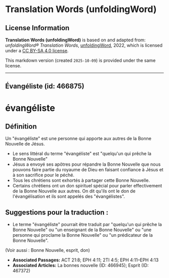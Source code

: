 # Translation Words (unfoldingWord)

## License Information

**Translation Words (unfoldingWord)** is based on and adapted from: _unfoldingWord® Translation Words_, [unfoldingWord](https://unfoldingword.org/utw), 2022, which is licensed under a [CC BY-SA 4.0 license](https://creativecommons.org/licenses/by-sa/4.0/legalcode.en).

This markdown version (created `2025-10-09`) is provided under the same license.



--------------------------------

## Évangéliste (id: 466875)

évangéliste
===========

Définition
----------

Un "évangéliste" est une personne qui apporte aux autres de la Bonne Nouvelle de Jésus.

* Le sens littéral du terme "évangéliste" est "quelqu'un qui prêche la Bonne Nouvelle"
* Jésus a envoyé ses apôtres pour répandre la Bonne Nouvelle que nous pouvons faire partie du royaume de Dieu en faisant confiance à Jésus et à son sacrifice pour le péché.
* Tous les chrétiens sont exhortés à partager cette Bonne Nouvelle.
* Certains chrétiens ont un don spirituel spécial pour parler effectivement de la Bonne Nouvelle aux autres. On dit qu'ils ont le don de l'évangélisation et ils sont appelés des "évangélistes".

Suggestions pour la traduction :
--------------------------------

* Le terme "évangéliste" pourrait être traduit par "quelqu'un qui prêche la Bonne Nouvelle" ou "un enseignant de la Bonne Nouvelle" ou "une personne qui proclame la Bonne Nouvelle" ou "un prédicateur de la Bonne Nouvelle".

(Voir aussi : Bonne Nouvelle, esprit, don)

* **Associated Passages:** ACT 21:8; EPH 4:11; 2TI 4:5; EPH 4:11–EPH 4:13
* **Associated Articles:** La bonnes nouvelle (ID: 466945); Esprit (ID: 467372)

